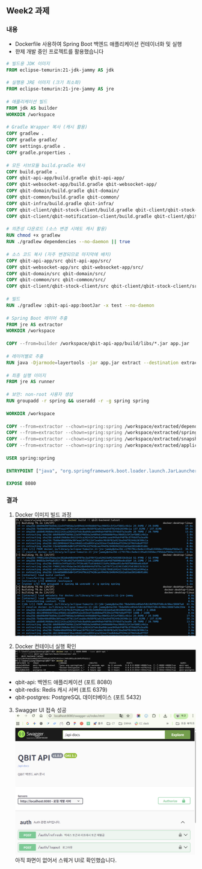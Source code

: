 ## Week2 과제

### 내용
- Dockerfile 사용하여 Spring Boot 백엔드 애플리케이션 컨테이너화 및 실행
- 햔제 개발 중인 프로젝트를 활용했습니다 

```dockerfile
# 빌드용 JDK 이미지
FROM eclipse-temurin:21-jdk-jammy AS jdk

# 실행용 JRE 이미지 (크기 최소화)
FROM eclipse-temurin:21-jre-jammy AS jre

# 애플리케이션 빌드
FROM jdk AS builder
WORKDIR /workspace

# Gradle Wrapper 복사 (캐시 활용)
COPY gradlew .
COPY gradle gradle/
COPY settings.gradle .
COPY gradle.properties .

# 모든 서브모듈 build.gradle 복사
COPY build.gradle .
COPY qbit-api-app/build.gradle qbit-api-app/
COPY qbit-websocket-app/build.gradle qbit-websocket-app/
COPY qbit-domain/build.gradle qbit-domain/
COPY qbit-common/build.gradle qbit-common/
COPY qbit-infra/build.gradle qbit-infra/
COPY qbit-client/qbit-stock-client/build.gradle qbit-client/qbit-stock-client/
COPY qbit-client/qbit-notification-client/build.gradle qbit-client/qbit-notification-client/

# 의존성 다운로드 (소스 변경 시에도 캐시 활용)
RUN chmod +x gradlew
RUN ./gradlew dependencies --no-daemon || true

# 소스 코드 복사 (자주 변경되므로 마지막에 배치)
COPY qbit-api-app/src qbit-api-app/src/
COPY qbit-websocket-app/src qbit-websocket-app/src/
COPY qbit-domain/src qbit-domain/src/
COPY qbit-common/src qbit-common/src/
COPY qbit-client/qbit-stock-client/src qbit-client/qbit-stock-client/src/

# 빌드
RUN ./gradlew :qbit-api-app:bootJar -x test --no-daemon

# Spring Boot 레이어 추출 
FROM jre AS extractor
WORKDIR /workspace

COPY --from=builder /workspace/qbit-api-app/build/libs/*.jar app.jar

# 레이어별로 추출
RUN java -Djarmode=layertools -jar app.jar extract --destination extracted

# 최종 실행 이미지
FROM jre AS runner

# 보안: non-root 사용자 생성
RUN groupadd -r spring && useradd -r -g spring spring

WORKDIR /workspace

COPY --from=extractor --chown=spring:spring /workspace/extracted/dependencies ./
COPY --from=extractor --chown=spring:spring /workspace/extracted/spring-boot-loader ./
COPY --from=extractor --chown=spring:spring /workspace/extracted/snapshot-dependencies ./
COPY --from=extractor --chown=spring:spring /workspace/extracted/application ./

USER spring:spring

ENTRYPOINT ["java", "org.springframework.boot.loader.launch.JarLauncher"]

EXPOSE 8080

```

### 결과
1. Docker 이미지 빌드 과정
![alt text](result1.png)

2. Docker 컨테이너 실행 확인
![alt text](result2.png)
- qbit-api: 백엔드 애플리케이션 (포트 8080)
- qbit-redis: Redis 캐시 서버 (포트 6379)
- qbit-postgres: PostgreSQL 데이터베이스 (포트 5432)

3. Swagger UI 접속 성공
![alt text](result3.png)
아직 화면이 없어서 스웨거 UI로 확인했습니다.
